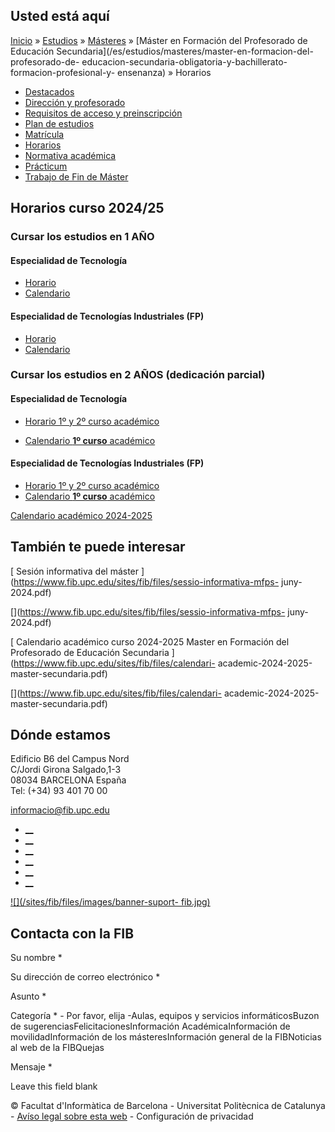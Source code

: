 ## Usted está aquí

[Inicio](/es) » [Estudios](/es/estudios) » [Másteres](/es/estudios/masteres) »
[Máster en Formación del Profesorado de Educación
Secundaria](/es/estudios/masteres/master-en-formacion-del-profesorado-de-
educacion-secundaria-obligatoria-y-bachillerato-formacion-profesional-y-
ensenanza) » Horarios

  * [Destacados](/es/estudios/masteres/master-en-formacion-del-profesorado-de-educacion-secundaria/destacados)
  * [Dirección y profesorado](/es/estudios/masteres/master-en-formacion-del-profesorado-de-educacion-secundaria/direccion-y-profesorado)
  * [Requisitos de acceso y preinscripción](/es/estudios/masteres/master-en-formacion-del-profesorado-de-educacion-secundaria/requisitos-de-acceso-y-preinscripcion)
  * [Plan de estudios](/es/estudios/masteres/master-en-formacion-del-profesorado-de-educacion-secundaria/plan-de-estudios)
  * [Matrícula](/es/estudios/masteres/master-en-formacion-del-profesorado-de-educacion-secundaria/matricula)
  * [Horarios](/es/estudios/masteres/master-en-formacion-del-profesorado-de-educacion-secundaria/horario)
  * [Normativa académica](/es/estudios/masteres/master-en-formacion-del-profesorado-de-educacion-secundaria/normativa-academica)
  * [Prácticum](/es/estudios/masteres/master-en-formacion-del-profesorado-de-educacion-secundaria/practicum)
  * [Trabajo de Fin de Máster](/es/estudios/masteres/master-en-formacion-del-profesorado-de-educacion-secundaria/trabajo-de-fin-de-master)

## Horarios curso 2024/25

### Cursar los estudios en 1 AÑO

#### Especialidad de Tecnología

  * [Horario](/sites/fib/files/documents/tec_1_any_v6.pdf)
  * [Calendario](/sites/fib/files/documents/1_calendari_global_24_25_tec_v3.pdf)

#### Especialidad de Tecnologías Industriales (FP)

  * [Horario](/sites/fib/files/documents/fp_1_any_v6.pdf)
  * [Calendario](/sites/fib/files/documents/1_calendari_global_24_25_fp_v3.pdf)

### Cursar los estudios en 2 AÑOS (dedicación parcial)

#### Especialidad de Tecnología

  * [Horario 1º y 2º curso académico](/sites/fib/files/documents/tec_2_anys_v6.pdf)

  * [Calendario **1º curso** académico](/sites/fib/files/documents/1_calendari_global_1r_any_tec_v3.pdf)

#### Especialidad de Tecnologías Industriales (FP)

  * [Horario 1º y 2º curso académico](/sites/fib/files/documents/fp_2_anys_v6.pdf)
  * [Calendario **1º curso** académico](/sites/fib/files/documents/1_calendari_global_1r_any_fp_v3_0.pdf)





[Calendario académico
2024-2025](/sites/fib/files/documents/calendari_academic_curs_2024-2025_2.pdf)

## También te puede interesar

[ Sesión informativa del máster
](https://www.fib.upc.edu/sites/fib/files/sessio-informativa-mfps-
juny-2024.pdf)

[](https://www.fib.upc.edu/sites/fib/files/sessio-informativa-mfps-
juny-2024.pdf)

[ Calendario académico curso 2024-2025 Master en Formación del Profesorado de
Educación Secundaria ](https://www.fib.upc.edu/sites/fib/files/calendari-
academic-2024-2025-master-secundaria.pdf)

[](https://www.fib.upc.edu/sites/fib/files/calendari-
academic-2024-2025-master-secundaria.pdf)

## Dónde estamos

Edificio B6 del Campus Nord  
C/Jordi Girona Salgado,1-3  
08034 BARCELONA España  
Tel: (+34) 93 401 70 00

[informacio@fib.upc.edu](mailto:informacio@fib.upc.edu)

  * [__](/es/noticies/rss.rss)
  * [__](https://www.facebook.com/fib.upc)
  * [__](https://twitter.com/fib_upc)
  * [__](https://www.flickr.com/photos/fib-upc/albums)
  * [__](https://www.youtube.com/user/mediafib)
  * [__](https://www.instagram.com/fib.upc/)

[![](/sites/fib/files/images/banner-suport-
fib.jpg)](http://suport.fib.upc.edu)

## Contacta con la FIB

Su nombre *

Su dirección de correo electrónico *

Asunto *

Categoría * \- Por favor, elija -Aulas, equipos y servicios informáticosBuzon
de sugerenciasFelicitacionesInformación AcadémicaInformación de
movilidadInformación de los másteresInformación general de la FIBNoticias al
web de la FIBQuejas

Mensaje *

Leave this field blank

© Facultat d'Informàtica de Barcelona - Universitat Politècnica de Catalunya -
[Avíso legal sobre esta web](/es/aviso-legal-sobre-esta-web) \- Configuración
de privacidad

